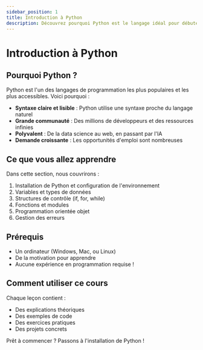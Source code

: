 ```yaml
---
sidebar_position: 1
title: Introduction à Python
description: Découvrez pourquoi Python est le langage idéal pour débuter en programmation
---
```


# Introduction à Python

## Pourquoi Python ?

Python est l'un des langages de programmation les plus populaires et les plus accessibles. Voici pourquoi :

- **Syntaxe claire et lisible** : Python utilise une syntaxe proche du langage naturel
- **Grande communauté** : Des millions de développeurs et des ressources infinies
- **Polyvalent** : De la data science au web, en passant par l'IA
- **Demande croissante** : Les opportunités d'emploi sont nombreuses

## Ce que vous allez apprendre

Dans cette section, nous couvrirons :

1. Installation de Python et configuration de l'environnement
2. Variables et types de données
3. Structures de contrôle (if, for, while)
4. Fonctions et modules
5. Programmation orientée objet
6. Gestion des erreurs

## Prérequis

- Un ordinateur (Windows, Mac, ou Linux)
- De la motivation pour apprendre
- Aucune expérience en programmation requise !

## Comment utiliser ce cours

Chaque leçon contient :
- Des explications théoriques
- Des exemples de code
- Des exercices pratiques
- Des projets concrets

Prêt à commencer ? Passons à l'installation de Python ! 